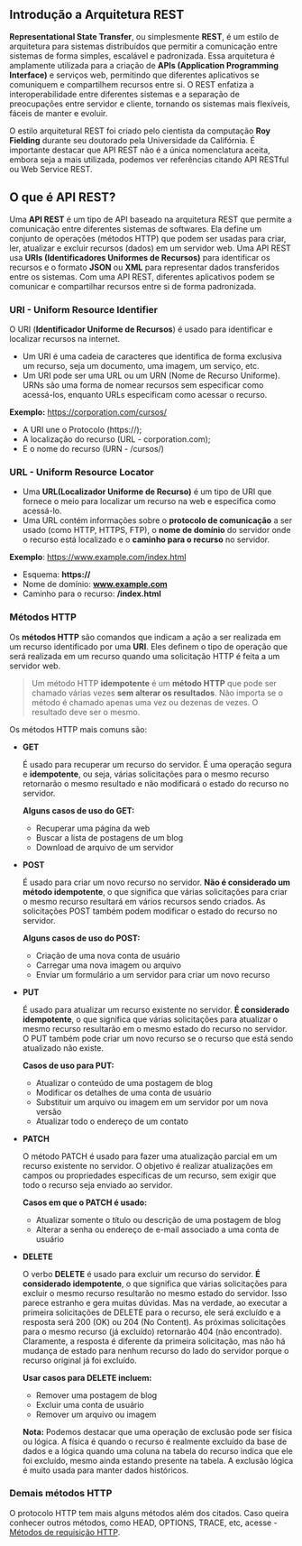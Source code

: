 ## Introdução a Arquitetura REST

**Representational State Transfer**, ou simplesmente **REST**, é um estilo de arquitetura para sistemas distribuídos que permitir a comunicação entre sistemas de forma simples, escalável e padronizada. Essa arquitetura é amplamente utilizada para a criação de **APIs (Application Programming Interface)** e serviços web, permitindo que diferentes aplicativos se comuniquem e compartilhem recursos entre si. O REST enfatiza a interoperabilidade entre diferentes sistemas e a separação de preocupações entre servidor e cliente, tornando os sistemas mais flexíveis, fáceis de manter e evoluir.

O estilo arquitetural REST foi criado pelo cientista da computação **Roy Fielding** durante seu doutorado pela Universidade da Califórnia. É importante destacar que API REST não é a única nomenclatura aceita, embora seja a mais utilizada, podemos ver referências citando API RESTful ou Web Service REST.

## O que é API REST?
Uma **API REST** é um tipo de API baseado na arquitetura REST que permite a comunicação entre diferentes sistemas de softwares. Ela define um conjunto de operações (métodos HTTP) que podem ser usadas para criar, ler, atualizar e excluir recursos (dados) em um servidor web. Uma API REST usa **URIs (Identificadores Uniformes de Recursos)** para identificar os recursos e o formato **JSON** ou **XML** para representar dados transferidos entre os sistemas. Com uma API REST, diferentes aplicativos podem se comunicar e compartilhar recursos entre si de forma padronizada.

### URI -  Uniform Resource Identifier 

O URI (**Identificador Uniforme de Recursos**) é usado para identificar e localizar recursos na internet.
- Um URI é uma cadeia de caracteres que identifica de forma exclusiva um recurso, seja um documento, uma imagem, um serviço, etc.
- Um URI pode ser uma URL ou um URN (Nome de Recurso Uniforme). URNs são uma forma de nomear recursos sem especificar como acessá-los, enquanto URLs especificam como acessar o recurso.

**Exemplo:** https://corporation.com/cursos/
- A URI une o Protocolo (https://);
- A localização do recurso (URL - corporation.com);
- E o nome do recurso (URN - /cursos/)

### URL -  Uniform Resource Locator

- Uma **URL(Localizador Uniforme de Recurso)** é um tipo de URI que fornece o meio para localizar um recurso na web e especifica como acessá-lo.
- Uma URL contém informações sobre o **protocolo de comunicação** a ser usado (como HTTP, HTTPS, FTP), o **nome de domínio** do servidor onde o recurso está localizado e o **caminho para o recurso** no servidor.

**Exemplo**: https://www.example.com/index.html
- Esquema: **https://**
- Nome de domínio: **www.example.com** 
- Caminho para o recurso: **/index.html**

### Métodos HTTP
Os **métodos HTTP** são comandos que indicam a ação a ser realizada em um recurso identificado por uma **URI**. Eles definem o tipo de operação que será realizada em um recurso quando uma solicitação HTTP é feita a um servidor web. 

> Um método HTTP **idempotente** é um **método HTTP** que pode ser chamado várias vezes **sem alterar os resultados**. Não importa se o método é chamado apenas uma vez ou dezenas de vezes. O resultado deve ser o mesmo.

Os métodos HTTP mais comuns são:

- **GET** 

    É usado para recuperar um recurso do servidor. É uma operação segura e **idempotente**, ou seja, várias solicitações para o mesmo recurso retornarão o mesmo resultado e não modificará o estado do recurso no servidor.
    
  **Alguns casos de uso do GET:**
  - Recuperar uma página da web 
  - Buscar a lista de postagens de um blog 
  - Download de arquivo de um servidor


- **POST**
    
    É usado para criar um novo recurso no servidor. **Não é considerado um método idempotente**, o que significa que várias solicitações para criar o mesmo recurso resultará em vários recursos sendo criados. As solicitações POST também podem modificar o estado do recurso no servidor.

  **Alguns casos de uso do POST:**
  - Criação de uma nova conta de usuário 
  - Carregar uma nova imagem ou arquivo 
  - Enviar um formulário a um servidor para criar um novo recurso


- **PUT**
    
    É usado para atualizar um recurso existente no servidor. **É considerado idempotente**, o que significa que várias solicitações para atualizar o mesmo recurso resultarão em o mesmo estado do recurso no servidor. O PUT também pode criar um novo recurso se o recurso que está sendo atualizado não existe.
  
  **Casos de uso para PUT:**
  - Atualizar o conteúdo de uma postagem de blog 
  - Modificar os detalhes de uma conta de usuário 
  - Substituir um arquivo ou imagem em um servidor por um nova versão 
  - Atualizar todo o endereço de um contato


- **PATCH**
    
    O método PATCH é usado para fazer uma atualização parcial em um recurso existente no servidor. O objetivo é realizar atualizações em campos ou propriedades específicas de um recurso, sem exigir que todo o recurso seja enviado ao servidor.

  **Casos em que o PATCH é usado:**
  - Atualizar somente o título ou descrição de uma postagem de blog 
  - Alterar a senha ou endereço de e-mail associado a uma conta de usuário


- **DELETE**
    
    O verbo **DELETE** é usado para excluir um recurso do servidor. **É considerado idempotente**, o que significa que várias solicitações para excluir o mesmo recurso resultarão no mesmo estado do servidor. Isso parece estranho e gera muitas dúvidas. Mas na verdade, ao executar a primeira solicitações de DELETE para o recurso, ele será excluído e a resposta será 200 (OK) ou 204 (No Content). As próximas solicitações para o mesmo recurso (já excluído) retornarão 404 (não encontrado). Claramente, a resposta é diferente da primeira solicitação, mas não há mudança de estado para nenhum recurso do lado do servidor porque o recurso original já foi excluído.
  
  **Usar casos para DELETE incluem:**
  - Remover uma postagem de blog 
  - Excluir uma conta de usuário 
  - Remover um arquivo ou imagem

  **Nota:** Podemos destacar que uma operação de exclusão pode ser física ou lógica. A física é quando o recurso é realmente excluído da base de dados e a lógica quando uma coluna na tabela do recurso indica que ele foi excluído, mesmo ainda estando presente na tabela. A exclusão lógica é muito usada para manter dados históricos.

### Demais métodos HTTP
O protocolo HTTP tem mais alguns métodos além dos citados. Caso queira conhecer outros métodos, como HEAD, OPTIONS, TRACE, etc, acesse - [Métodos de requisição HTTP](https://developer.mozilla.org/pt-BR/docs/Web/HTTP/Methods).